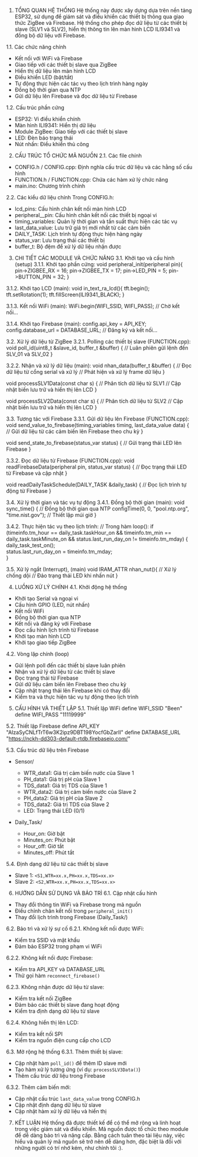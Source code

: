 1. TỔNG QUAN HỆ THỐNG
Hệ thống này được xây dựng dựa trên nền tảng ESP32, sử dụng để giám sát và điều khiển các thiết bị thông qua giao thức ZigBee và Firebase. Hệ thống cho phép đọc dữ liệu từ các thiết bị slave (SLV1 và SLV2), hiển thị thông tin lên màn hình LCD ILI9341 và đồng bộ dữ liệu với Firebase.

1.1. Các chức năng chính
- Kết nối với WiFi và Firebase
- Giao tiếp với các thiết bị slave qua ZigBee
- Hiển thị dữ liệu lên màn hình LCD
- Điều khiển LED (bật/tắt)
- Tự động thực hiện các tác vụ theo lịch trình hàng ngày
- Đồng bộ thời gian qua NTP
- Gửi dữ liệu lên Firebase và đọc dữ liệu từ Firebase

1.2. Cấu trúc phần cứng
- ESP32: Vi điều khiển chính
- Màn hình ILI9341: Hiển thị dữ liệu
- Module ZigBee: Giao tiếp với các thiết bị slave
- LED: Đèn báo trạng thái
- Nút nhấn: Điều khiển thủ công

2. CẤU TRÚC TỔ CHỨC MÃ NGUỒN
2.1. Các file chính
- CONFIG.h / CONFIG.cpp: Định nghĩa cấu trúc dữ liệu và các hằng số cấu hình
- FUNCTION.h / FUNCTION.cpp: Chứa các hàm xử lý chức năng
- main.ino: Chương trình chính

 2.2. Các kiểu dữ liệu chính
 Trong CONFIG.h:
- lcd_pins: Cấu hình chân kết nối màn hình LCD
- peripheral__pin: Cấu hình chân kết nối các thiết bị ngoại vi
- timing_variables: Quản lý thời gian và tần suất thực hiện các tác vụ
- last_data_value: Lưu trữ giá trị mới nhất từ các cảm biến
- DAILY_TASK: Lịch trình tự động thực hiện hàng ngày
- status_var: Lưu trạng thái các thiết bị
- buffer_t: Bộ đệm để xử lý dữ liệu nhận được

3. CHI TIẾT CÁC MODULE VÀ CHỨC NĂNG
3.1. Khởi tạo và cấu hình (setup)
3.1.1. Khởi tạo phần cứng:
void peripheral_init(peripheral pin){
  pin->ZIGBEE_RX = 16;
  pin->ZIGBEE_TX = 17;
  pin->LED_PIN = 5;
  pin->BUTTON_PIN = 32;
}

3.1.2. Khởi tạo LCD (main):
void in_text_ra_lcd(){
    tft.begin();
    tft.setRotation(1);
    tft.fillScreen(ILI9341_BLACK);
}

3.1.3. Kết nối WiFi (main):
WiFi.begin(WIFI_SSID, WIFI_PASS);
// Chờ kết nối...

3.1.4. Khởi tạo Firebase (main):
config.api_key = API_KEY;
config.database_url = DATABASE_URL;
// Đăng ký và kết nối...

3.2. Xử lý dữ liệu từ ZigBee
3.2.1. Polling các thiết bị slave (FUNCTION.cpp):
void poll_id(uint8_t &slave_id, buffer_t &buffer) {
    // Luân phiên gửi lệnh đến SLV_01 và SLV_02
}

3.2.2. Nhận và xử lý dữ liệu (main):
void nhan_data(buffer_t &buffer) {
    // Đọc dữ liệu từ cổng serial và xử lý
    // Phát hiện và xử lý frame dữ liệu
}

void processSLV1Data(const char s) {
    // Phân tích dữ liệu từ SLV1
    // Cập nhật biến lưu trữ và hiển thị lên LCD
}

void processSLV2Data(const char s) {
    // Phân tích dữ liệu từ SLV2
    // Cập nhật biến lưu trữ và hiển thị lên LCD
}

3.3. Tương tác với Firebase
3.3.1. Gửi dữ liệu lên Firebase (FUNCTION.cpp):
void send_value_to_firebase(timing_variables timing, last_data_value data) {
    // Gửi dữ liệu từ các cảm biến lên Firebase theo chu kỳ
}

void send_state_to_firebase(status_var status) {
    // Gửi trạng thái LED lên Firebase
}

3.3.2. Đọc dữ liệu từ Firebase (FUNCTION.cpp):
void readFirebaseData(peripheral pin, status_var status) {
    // Đọc trạng thái LED từ Firebase và cập nhật
}

void readDailyTaskSchedule(DAILY_TASK &daily_task) {
    // Đọc lịch trình tự động từ Firebase
}

3.4. Xử lý thời gian và tác vụ tự động
3.4.1. Đồng bộ thời gian (main):
void sync_time() {
    // Đồng bộ thời gian qua NTP
    configTime(0, 0, "pool.ntp.org", "time.nist.gov");
    // Thiết lập múi giờ
}

3.4.2. Thực hiện tác vụ theo lịch trình:
// Trong hàm loop():
if (timeinfo.tm_hour == daily_task.taskHour_on && 
    timeinfo.tm_min == daily_task.taskMinute_on && 
    status.last_run_day_on != timeinfo.tm_mday) {
    daily_task_test_on();  
    status.last_run_day_on = timeinfo.tm_mday;  
}

3.5. Xử lý ngắt (Interrupt), (main)
void IRAM_ATTR nhan_nut(){
  // Xử lý chống dội
  // Đảo trạng thái LED khi nhấn nút
}

4. LUỒNG XỬ LÝ CHÍNH
4.1. Khởi động hệ thống
- Khởi tạo Serial và ngoại vi
- Cấu hình GPIO (LED, nút nhấn)
- Kết nối WiFi
- Đồng bộ thời gian qua NTP
- Kết nối và đăng ký với Firebase
- Đọc cấu hình lịch trình từ Firebase
- Khởi tạo màn hình LCD
- Khởi tạo giao tiếp ZigBee

4.2. Vòng lặp chính (loop)
- Gửi lệnh poll đến các thiết bị slave luân phiên
- Nhận và xử lý dữ liệu từ các thiết bị slave
- Đọc trạng thái từ Firebase
- Gửi dữ liệu cảm biến lên Firebase theo chu kỳ
- Cập nhật trạng thái lên Firebase khi có thay đổi
- Kiểm tra và thực hiện tác vụ tự động theo lịch trình

5. CẤU HÌNH VÀ THIẾT LẬP
5.1. Thiết lập WiFi
define WIFI_SSID "Been"
define WIFI_PASS "11119999"

5.2. Thiết lập Firebase
define API_KEY "AIzaSyCNLfTrT6w3K2ipz9DBT198YocfGbZarII"
define DATABASE_URL "https://nckh-dd303-default-rtdb.firebaseio.com/"

5.3. Cấu trúc dữ liệu trên Firebase
- Sensor/
  - WTR_data1: Giá trị cảm biến nước của Slave 1
  - PH_data1: Giá trị pH của Slave 1
  - TDS_data1: Giá trị TDS của Slave 1
  - WTR_data2: Giá trị cảm biến nước của Slave 2
  - PH_data2: Giá trị pH của Slave 2
  - TDS_data2: Giá trị TDS của Slave 2
  - LED: Trạng thái LED (0/1)

- Daily_Task/
  - Hour_on: Giờ bật
  - Minutes_on: Phút bật
  - Hour_off: Giờ tắt
  - Minutes_off: Phút tắt

5.4. Định dạng dữ liệu từ các thiết bị slave
- Slave 1: `<S1,WTR=xx.x,PH=xx.x,TDS=xx.x>`
- Slave 2: `<S2,WTR=xx.x,PH=xx.x,TDS=xx.x>`

6. HƯỚNG DẪN SỬ DỤNG VÀ BẢO TRÌ
6.1. Cập nhật cấu hình
- Thay đổi thông tin WiFi và Firebase trong mã nguồn
- Điều chỉnh chân kết nối trong `peripheral_init()`
- Thay đổi lịch trình trong Firebase (Daily_Task/)

6.2. Bảo trì và xử lý sự cố
6.2.1. Không kết nối được WiFi:
- Kiểm tra SSID và mật khẩu
- Đảm bảo ESP32 trong phạm vi WiFi

6.2.2. Không kết nối được Firebase:
- Kiểm tra API_KEY và DATABASE_URL
- Thử gọi hàm `reconnect_firebase()`

6.2.3. Không nhận được dữ liệu từ slave:
- Kiểm tra kết nối ZigBee
- Đảm bảo các thiết bị slave đang hoạt động
- Kiểm tra định dạng dữ liệu từ slave

6.2.4. Không hiển thị lên LCD:
- Kiểm tra kết nối SPI
- Kiểm tra nguồn điện cung cấp cho LCD

6.3. Mở rộng hệ thống
6.3.1. Thêm thiết bị slave:
- Cập nhật hàm `poll_id()` để thêm ID slave mới
- Tạo hàm xử lý tương ứng (ví dụ: `processSLV3Data()`)
- Thêm cấu trúc dữ liệu trong Firebase

6.3.2. Thêm cảm biến mới:
- Cập nhật cấu trúc `last_data_value` trong CONFIG.h
- Cập nhật định dạng dữ liệu từ slave
- Cập nhật hàm xử lý dữ liệu và hiển thị

7. KẾT LUẬN
Hệ thống đã được thiết kế để có thể mở rộng và linh hoạt trong việc giám sát và điều khiển. Mã nguồn được tổ chức theo module để dễ dàng bảo trì và nâng cấp. Bằng cách tuân theo tài liệu này, việc hiểu và quản lý mã nguồn sẽ trở nên dễ dàng hơn, đặc biệt là đối với những người có trí nhớ kém, như chính tôi :).